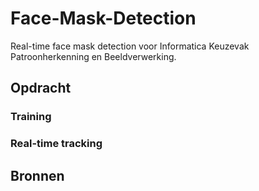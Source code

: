 # Face-Mask-Detection
Real-time face mask detection voor Informatica Keuzevak Patroonherkenning en Beeldverwerking.

## Opdracht

### Training

### Real-time tracking

## Bronnen
